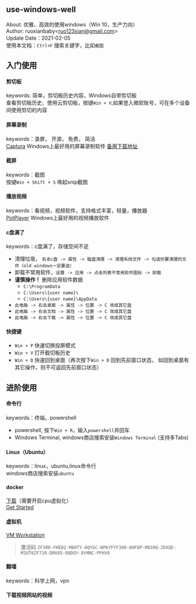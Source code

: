 ## use-windows-well
About: 优雅、高效的使用windows（Win 10，生产力向）  
Author: ruoxianbaby<[ruo123xian@gmail.com](ruo123xian@gmail.com)>  
Update Date：2021-02-05  
使用本文档：`Ctrl+F` 搜索关键字，比如`截图`  

## 入门使用

#### 剪切板
keywords: 简单，剪切板历史内容，Windows自带剪切板  
查看剪切板历史、使用云剪切板，按键`Win + V`,如果登入微软账号，可在多个设备间使用剪切的内容  

#### 屏幕录制
keywords：录屏， 开源， 免费， 简洁  
[Captura](https://github.com/MathewSachin/Captura/releases/tag/v8.0.0) Windows上最好用的屏幕录制软件 [备用下载地址](https://captura.updatestar.com/)

#### 截屏
keywords：截图  
按键`Win + Shift + S` 唤起snip截图  

#### 播放视频  
keywords：看视频，视频软件，支持格式丰富，轻量，播放器  
[PotPlayer](https://daumpotplayer.com/wp-content/uploads/2019/11/PotPlayerSetup64.exe) Windows上最好用的视频播放软件  

#### c盘满了
keywords：c盘满了，存储空间不足  
- 清理垃圾， `右击c盘 -> 属性 -> 磁盘清理 -> 清理系统文件 -> 勾选你要清理的文件（old windows一定要选）`  
- 卸载不常用软件，`设置 -> 应用 -> 点击列表不常用软件图标 -> 卸载`  
- **谨慎操作！** 删除应用软件数据  
    - `C:\ProgramData`  
    - `C:\Users\{user name}\`  
    - `C:\Users\{user name}\AppData`  
- `此电脑 -> 右击桌面 -> 属性 -> 位置 -> C 改成其它盘`  
- `此电脑 -> 右击文档 -> 属性 -> 位置 -> C 改成其它盘`  
- `此电脑 -> 右击下载 -> 属性 -> 位置 -> C 改成其它盘`  
#### 快捷键  
- `Win + P` 快速切换投屏模式    
- `Win + V` 打开截切板历史  
- `Win + D` 快速回到桌面（再次按下`Win + D` 回到先前窗口状态， 如回到桌面有其它操作，则不可返回先前窗口状态）  

## 进阶使用

#### 命令行
keywords：终端，powershell
- powershell, 按下`Win + R`，输入`powershell`并回车  
- Windows Terminal, windows商店搜索安装`Windows Terminal` (支持多Tabs)

#### Linux（Ubuntu）
keywords：linux，ubuntu,linux命令行  
windows商店搜索安装`ubuntu`

#### docker
[下载](https://www.docker.com/get-started)（需要开启cpu虚拟化）  
[Get Started](https://docs.docker.com/docker-for-windows/install/)    

#### 虚拟机
[VM Workstation](https://www.vmware.com/cn/products/workstation-pro/workstation-pro-evaluation.html)  
> 激活码 `ZF3R0-FHED2-M80TY-8QYGC-NPKYFYF390-0HF8P-M81RQ-2DXQE-M2UT6ZF71R-DMX85-08DQY-8YMNC-PPHV8`  

#### 翻墙
keywords：科学上网，vpn  

#### 下载视频网站的视频  

